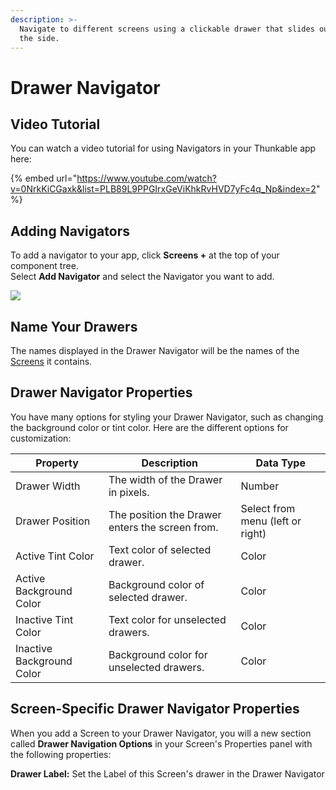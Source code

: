 ```yaml
---
description: >-
  Navigate to different screens using a clickable drawer that slides out from
  the side.
---
```


# Drawer Navigator

## Video Tutorial

You can watch a video tutorial for using Navigators in your Thunkable app here:

{% embed url="https://www.youtube.com/watch?v=0NrkKiCGaxk&list=PLB89L9PPGIrxGeViKhkRvHVD7yFc4q_Np&index=2" %}

## Adding Navigators

To add a navigator to your app, click **Screens +** at the top of your component tree. \
Select **Add Navigator** and select the Navigator you want to add.

![](.gitbook/assets/screen-shot-2021-04-08-at-5.06.23-pm.png)



## Name Your Drawers

The names displayed in the Drawer Navigator will be the names of the [Screens](screen.md) it contains.&#x20;

## Drawer Navigator Properties

You have many options for styling your Drawer Navigator, such as changing the background color or tint color. Here are the different options for customization:

| Property                  | Description                                     | Data Type                        |
| ------------------------- | ----------------------------------------------- | -------------------------------- |
| Drawer Width              | The width of the Drawer in pixels.              | Number                           |
| Drawer Position           | The position the Drawer enters the screen from. | Select from menu (left or right) |
| Active Tint Color         | Text color of selected drawer.                  | Color                            |
| Active Background Color   | Background color of selected drawer.            | Color                            |
| Inactive Tint Color       | Text color for unselected drawers.              | Color                            |
| Inactive Background Color | Background color for unselected drawers.        | Color                            |



## Screen-Specific Drawer Navigator Properties

When you add a Screen to your Drawer Navigator, you will a new section called **Drawer Navigation Options** in your Screen's Properties panel with the following properties:

**Drawer Label:** Set the Label of this Screen's drawer in the Drawer Navigator
